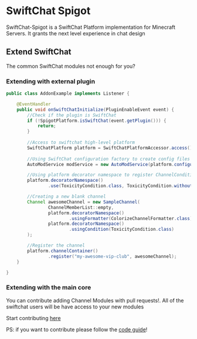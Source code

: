 # SwiftChat Spigot
SwiftChat-Spigot is a SwiftChat Platform implementation for Minecraft Servers. It grants the next level experience in chat design

## Extend SwiftChat
The common SwiftChat modules not enough for you?

### Extending with external plugin
```java
public class AddonExample implements Listener {

	@EventHandler
	public void onSwiftChatInitialize(PluginEnableEvent event) {
		//Check if the plugin is SwiftChat
		if (!SpigotPlatform.isSwiftChat(event.getPlugin())) {
			return;
		}
		
		//Access to swiftchat high-level platform
		SwiftChatPlatform platform = SwiftChatPlatformAccessor.access();
		
		//Using SwiftChat configuration factory to create config files inside SwiftChat
		AutoModService modService = new AutoModService(platform.configurationFactory());

		//Using platform decorator namespace to register ChannelConditions or Formatters
		platform.decoratorNamespace()
				.use(ToxicityCondition.class, ToxicityCondition.withoutDecorator(modService));

		//Creating a new blank channel
		Channel awesomeChannel = new SampleChannel(
				ChannelMemberList::empty,
				platform.decoratorNamespace()
						.usingFormatter(ColorizeChannelFormatter.class),
				platform.decoratorNamespace()
						.usingCondition(ToxicityCondition.class)
		);

		//Register the channel
		platform.channelContainer()
				.register("my-awesome-vip-club", awesomeChannel);
	}

}
```

### Extending with the main core
You can contribute adding Channel Modules with pull requests!. All of the swiftchat users will be 
have access to your new modules

Start contributing [here](https://github.com/HypoxTeam/SwiftChat/pulls)

PS: if you want to contribute please follow the [code guide](https://github.com/HypoxTeam/SwiftChat/blob/main/code-guide.md)!
